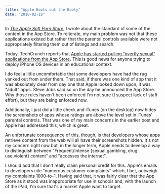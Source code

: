 ```yaml
---
title: "Apple Boots out the Booty"
date: "2010-02-19"
---
```


In _[The Apple Soft Porn Store](/blog/2010/1/20/the-apple-soft-porn-store.html)_, I wrote about the standard of some of the content in the App Store. To reiterate, my main problem was not that these applications existed but rather that the parental controls available were not appropriately filtering them out of listings and search.

Today, TechCrunch reports that [Apple has started pulling "overtly sexual" applications from the App Store](http://techcrunch.com/2010/02/18/did-apple-just-ban-sexual-content-from-the-app-store/). This is good news for anyone trying to deploy iPhone OS devices in an educational context.

I do feel a little uncomfortable that some developers have had the rug yanked out from under them. That said, if there was one kind of app that it was absolutely clear from day one that Apple looked down upon, it was "adult" apps. Steve Jobs said so on the day he announced the App Store. Why those rules haven't been enforced I'm not sure (I suspect lack of staff effort), but they are being enforced now.

Additionally, I just did a little check and iTunes (on the desktop) now hides the screenshots of apps whose ratings are above the level set in iTunes' parental controls. That was one of my main concerns in the earlier post and Apple has addressed this, which is great.

An unfortunate consequence of this, though, is that developers whose apps retrieve content from the web will all have their screenshots hidden. It's not my concern right now but, in the longer term, Apple needs to develop a way to distinguish between "Frequent/Intense {sexual,gambling, drug use,violent} content" and "accesses the internet".

I should add that I don't really claim personal credit for this. Apple's emails to developers cite "numerous customer complaints" which, I bet, outweigh my complaints 1000-to-1. Having said that, it was fairly clear that the App Store as it stood was inappropriate for use in schools and, with the launch of the iPad, I'm sure that's a market Apple want to target.
